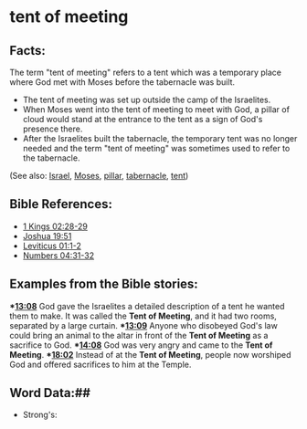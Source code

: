 # tent of meeting #

## Facts: ##

The term "tent of meeting" refers to a tent which was a temporary place where God met with Moses before the tabernacle was built.

* The tent of meeting was set up outside the camp of the Israelites.
* When Moses went into the tent of meeting to meet with God, a pillar of cloud would stand at the entrance to the tent as a sign of God's presence there. 
* After the Israelites built the tabernacle, the temporary tent was no longer needed and the term "tent of meeting" was sometimes used to refer to the tabernacle. 

(See also: [Israel](../other/israel.md), [Moses](../other/moses.md), [pillar](../other/pillar.md), [tabernacle](../kt/tabernacle.md), [tent](../other/tent.md))

## Bible References: ##

* [1 Kings 02:28-29](rc://en/tn/help/1ki/02/28)
* [Joshua 19:51](rc://en/tn/help/jos/19/51)
* [Leviticus 01:1-2](rc://en/tn/help/lev/01/01)
* [Numbers 04:31-32](rc://en/tn/help/num/04/31)

## Examples from the Bible stories: ##

  __*[13:08](rc://en/tn/help/obs/13/08)__ God gave the Israelites a detailed description of a tent he wanted them to make. It was called the __Tent of Meeting__, and it had two rooms, separated by a large curtain. 
  __*[13:09](rc://en/tn/help/obs/13/09)__ Anyone who disobeyed God's law could bring an animal to the altar in front of the __Tent of Meeting__ as a sacrifice to God. 
  __*[14:08](rc://en/tn/help/obs/14/08)__ God was very angry and came to the __Tent of Meeting__. 
  __*[18:02](rc://en/tn/help/obs/18/02)__ Instead of at the __Tent of Meeting__, people now worshiped God and offered sacrifices to him at the Temple.

## Word Data:##

* Strong's: 

